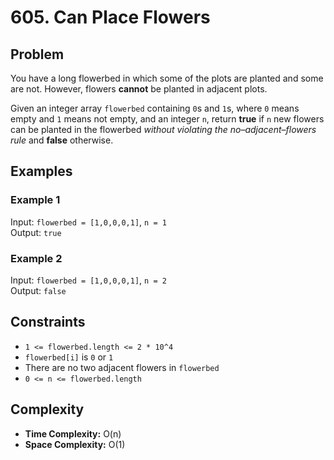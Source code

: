 # 605. Can Place Flowers

## Problem

You have a long flowerbed in which some of the plots are planted and some are not. However, flowers **cannot** be planted in adjacent plots.

Given an integer array `flowerbed` containing `0`s and `1`s, where `0` means empty and `1` means not empty, and an integer `n`, return **true** if `n` new flowers can be planted in the flowerbed *without violating the no–adjacent–flowers rule* and **false** otherwise.

## Examples

### Example 1  
Input: `flowerbed = [1,0,0,0,1]`, `n = 1`  
Output: `true`

### Example 2  
Input: `flowerbed = [1,0,0,0,1]`, `n = 2`  
Output: `false`

## Constraints

- `1 <= flowerbed.length <= 2 * 10^4`
- `flowerbed[i]` is `0` or `1`
- There are no two adjacent flowers in `flowerbed`
- `0 <= n <= flowerbed.length`

## Complexity

- **Time Complexity:** O(n)  
- **Space Complexity:** O(1)
